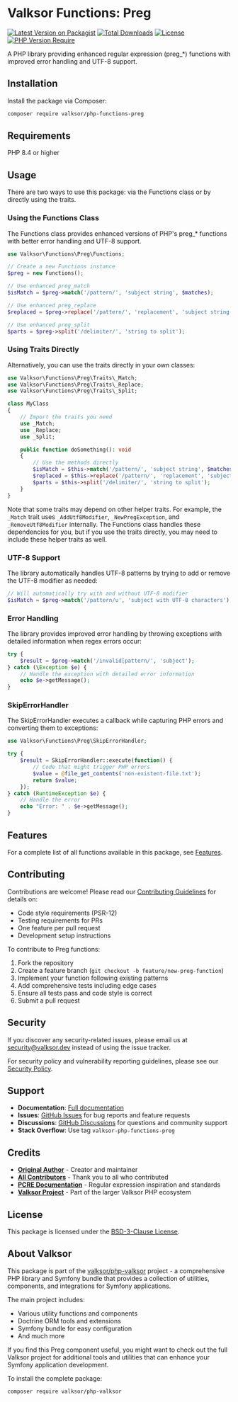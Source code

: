 # Valksor Functions: Preg

[![Latest Version on Packagist](https://img.shields.io/packagist/v/valksor/php-functions-preg.svg)](https://packagist.org/packages/valksor/php-functions-preg)
[![Total Downloads](https://img.shields.io/packagist/dt/valksor/php-functions-preg.svg)](https://packagist.org/packages/valksor/php-functions-preg)
[![License](https://img.shields.io/packagist/l/valksor/php-functions-preg.svg)](LICENSE)
[![PHP Version Require](https://img.shields.io/packagist/require-v/valksor/php-functions-preg/php)](https://packagist.org/packages/valksor/php-functions-preg)

A PHP library providing enhanced regular expression (preg_*) functions with improved error handling and UTF-8 support.

## Installation

Install the package via Composer:

```bash
composer require valksor/php-functions-preg
```

## Requirements

PHP 8.4 or higher

## Usage

There are two ways to use this package: via the Functions class or by directly using the traits.

### Using the Functions Class

The Functions class provides enhanced versions of PHP's preg_* functions with better error handling and UTF-8 support.

```php
use Valksor\Functions\Preg\Functions;

// Create a new Functions instance
$preg = new Functions();

// Use enhanced preg_match
$isMatch = $preg->match('/pattern/', 'subject string', $matches);

// Use enhanced preg_replace
$replaced = $preg->replace('/pattern/', 'replacement', 'subject string');

// Use enhanced preg_split
$parts = $preg->split('/delimiter/', 'string to split');
```

### Using Traits Directly

Alternatively, you can use the traits directly in your own classes:

```php
use Valksor\Functions\Preg\Traits\_Match;
use Valksor\Functions\Preg\Traits\_Replace;
use Valksor\Functions\Preg\Traits\_Split;

class MyClass
{
    // Import the traits you need
    use _Match;
    use _Replace;
    use _Split;

    public function doSomething(): void
    {
        // Use the methods directly
        $isMatch = $this->match('/pattern/', 'subject string', $matches);
        $replaced = $this->replace('/pattern/', 'replacement', 'subject string');
        $parts = $this->split('/delimiter/', 'string to split');
    }
}
```

Note that some traits may depend on other helper traits. For example, the `_Match` trait uses `_AddUtf8Modifier`, `_NewPregException`, and `_RemoveUtf8Modifier` internally. The Functions class handles these dependencies for you, but if you use the traits directly, you may need to include these helper traits as well.

### UTF-8 Support

The library automatically handles UTF-8 patterns by trying to add or remove the UTF-8 modifier as needed:

```php
// Will automatically try with and without UTF-8 modifier
$isMatch = $preg->match('/pattern/u', 'subject with UTF-8 characters');
```

### Error Handling

The library provides improved error handling by throwing exceptions with detailed information when regex errors occur:

```php
try {
    $result = $preg->match('/invalid[pattern/', 'subject');
} catch (\Exception $e) {
    // Handle the exception with detailed error information
    echo $e->getMessage();
}
```

### SkipErrorHandler

The SkipErrorHandler executes a callback while capturing PHP errors and converting them to exceptions:

```php
use Valksor\Functions\Preg\SkipErrorHandler;

try {
    $result = SkipErrorHandler::execute(function() {
        // Code that might trigger PHP errors
        $value = @file_get_contents('non-existent-file.txt');
        return $value;
    });
} catch (RuntimeException $e) {
    // Handle the error
    echo "Error: " . $e->getMessage();
}
```

## Features

For a complete list of all functions available in this package, see [Features](docs/features.md).


## Contributing

Contributions are welcome! Please read our [Contributing Guidelines](CONTRIBUTING.md) for details on:

- Code style requirements (PSR-12)
- Testing requirements for PRs
- One feature per pull request
- Development setup instructions

To contribute to Preg functions:

1. Fork the repository
2. Create a feature branch (`git checkout -b feature/new-preg-function`)
3. Implement your function following existing patterns
4. Add comprehensive tests including edge cases
5. Ensure all tests pass and code style is correct
6. Submit a pull request

## Security

If you discover any security-related issues, please email us at security@valksor.dev instead of using the issue tracker.

For security policy and vulnerability reporting guidelines, please see our [Security Policy](SECURITY.md).

## Support

- **Documentation**: [Full documentation](https://github.com/valksor/php-valksor)
- **Issues**: [GitHub Issues](https://github.com/valksor/php-valksor/issues) for bug reports and feature requests
- **Discussions**: [GitHub Discussions](https://github.com/valksor/php-valksor/discussions) for questions and community support
- **Stack Overflow**: Use tag `valksor-php-functions-preg`

## Credits

- **[Original Author](https://github.com/valksor)** - Creator and maintainer
- **[All Contributors](https://github.com/valksor/php-valksor/graphs/contributors)** - Thank you to all who contributed
- **[PCRE Documentation](https://www.pcre.org/)** - Regular expression inspiration and standards
- **[Valksor Project](https://github.com/valksor)** - Part of the larger Valksor PHP ecosystem

## License

This package is licensed under the [BSD-3-Clause License](LICENSE).

## About Valksor

This package is part of the [valksor/php-valksor](https://github.com/valksor/php-valksor) project - a comprehensive PHP library and Symfony bundle that provides a collection of utilities, components, and integrations for Symfony applications.

The main project includes:
- Various utility functions and components
- Doctrine ORM tools and extensions
- Symfony bundle for easy configuration
- And much more

If you find this Preg component useful, you might want to check out the full Valksor project for additional tools and utilities that can enhance your Symfony application development.

To install the complete package:

```bash
composer require valksor/php-valksor
```
